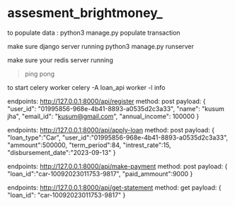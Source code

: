# assesment_brightmoney_

to populate data :
	python3 manage.py populate transaction
	
	
make sure django server running
	python3 manage.py runserver
	

make sure your redis server running
> ping
pong


to start celery worker 
	celery -A loan_api worker -l info
	

endpoints:
	http://127.0.0.1:8000/api/register
method:
	post
payload:
	{
    "user_id": "01995856-968e-4b41-8893-a0535d2c3a33",
    "name": "kusum jha",
    "email_id": "kusum@gmail.com",
    "annual_income": 100000
}


endpoints:
	http://127.0.0.1:8000/api/apply-loan
method:
	post
payload:
	{
"loan_type":"Car",
"user_id":"01995856-968e-4b41-8893-a0535d2c3a33",
"ammount":500000,
"term_period":84,
"intrest_rate":15,
"disbursement_date":"2023-09-13"
}


endpoints:
	http://127.0.0.1:8000/api/make-payment
method:
	post
payload:
	{
    "loan_id":"car-10092023011753-9817",
    "paid_ammount":9000
}


endpoints:
	http://127.0.0.1:8000/api/get-statement
method:
	get
payload:
	{
    "loan_id": "car-10092023011753-9817"
}
